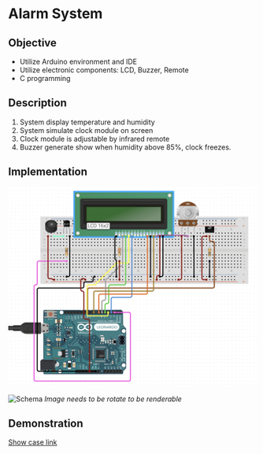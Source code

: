 # Alarm System


## Objective 
- Utilize Arduino environment and IDE
- Utilize electronic components: LCD, Buzzer, Remote 
- C programming

## Description
1. System display temperature and humidity 
2. System simulate clock module on screen 
3. Clock module is adjustable by infrared remote
4. Buzzer generate show when humidity above 85%, clock freezes. 

## Implementation
![Design](/Asset/Schema.png)


![Schema](/Asset/Design1.png)
*Image needs to be rotate to be renderable*

## Demonstration
[Show case link](https://www.youtube.com/watch?v=FCC8KqhK0wc)
